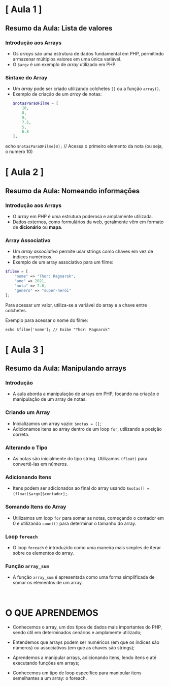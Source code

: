 # [ Aula 1 ] 
## Resumo da Aula: Lista de valores

### Introdução aos Arrays
- Os *arrays* são uma estrutura de dados fundamental em PHP, permitindo armazenar múltiplos valores em uma única variável.
- O `$argv` é um exemplo de *array* utilizado em PHP.

### Sintaxe do Array
- Um *array* pode ser criado utilizando colchetes `[]` ou a função `array()`.
- Exemplo de criação de um *array* de notas:
  ```php
  $notasParaOFilme = [
      10, 
      8, 
      9, 
      7.5, 
      5, 
      6.8
  ];

echo ``$notasParaOFilme[0];`` // Acessa o primeiro elemento da nota (ou seja, o numero 10)
<br>

# [ Aula 2 ] 
## Resumo da Aula: Nomeando informações

### Introdução aos Arrays
- O *array* em PHP é uma estrutura poderosa e amplamente utilizada.
- Dados externos, como formulários da web, geralmente vêm em formato de **dicionário** ou **mapa**.

### Array Associativo
- Um *array associativo* permite usar strings como chaves em vez de índices numéricos.
- Exemplo de um array associativo para um filme:

```php
$filme = [
    "nome" => "Thor: Ragnarok",
    "ano" => 2021,
    "nota" => 7.8,
    "genero" => "super-herói"
];
```

Para acessar um valor, utiliza-se a variável do array e a chave entre colchetes.

Exemplo para acessar o nome do filme:

```echo $filme['nome']; // Exibe "Thor: Ragnarok"```
<br>

# [ Aula 3 ] 
## Resumo da Aula: Manipulando arrays

### Introdução
- A aula aborda a manipulação de arrays em PHP, focando na criação e manipulação de um array de notas.

### Criando um Array
- Inicializamos um array vazio: `$notas = [];`
- Adicionamos itens ao array dentro de um loop `for`, utilizando a posição correta.

### Alterando o Tipo
- As notas são inicialmente do tipo string. Utilizamos `(float)` para convertê-las em números.

### Adicionando Itens
- Itens podem ser adicionados ao final do array usando `$notas[] = (float)$argv[$contador];`.

### Somando Itens do Array
- Utilizamos um loop `for` para somar as notas, começando o contador em 0 e utilizando `count()` para determinar o tamanho do array.

### Loop `foreach`
- O loop `foreach` é introduzido como uma maneira mais simples de iterar sobre os elementos do array.

### Função `array_sum`
- A função `array_sum` é apresentada como uma forma simplificada de somar os elementos de um array.
<br>

# O QUE APRENDEMOS

- Conhecemos o array, um dos tipos de dados mais importantes do PHP, sendo útil em determinados cenários e amplamente utilizado;

- Entendemos que arrays podem ser numéricos (em que os índices são números) ou associativos (em que as chaves são strings);

- Aprendemos a manipular arrays, adicionando itens, lendo itens e até executando funções em arrays;

- Conhecemos um tipo de loop específico para manipular itens semelhantes a um array: o foreach.